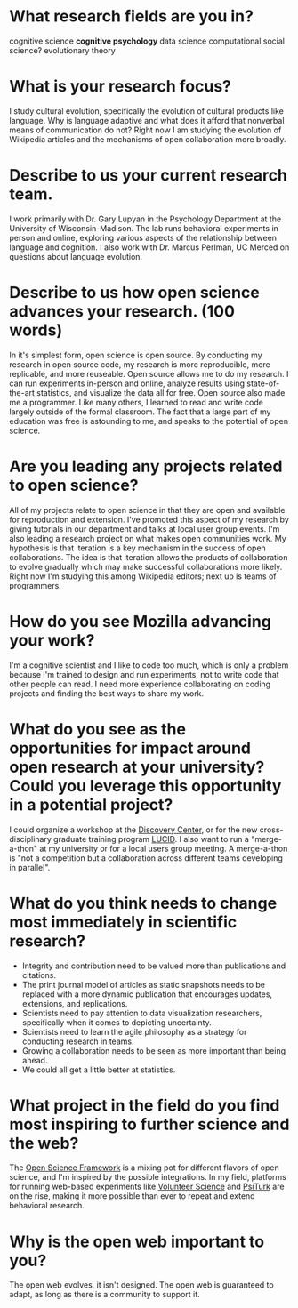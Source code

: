 # What research fields are you in?

cognitive science
**cognitive psychology**
data science
computational social science?
evolutionary theory

# What is your research focus?

I study cultural evolution, specifically the evolution of cultural products like language. Why is language adaptive and what does it afford that nonverbal means of communication do not? Right now I am studying the evolution of Wikipedia articles and the mechanisms of open collaboration more broadly.

# Describe to us your current research team.

I work primarily with Dr. Gary Lupyan in the Psychology Department at the University of Wisconsin-Madison. The lab runs behavioral experiments in person and online, exploring various aspects of the relationship between language and cognition. I also work with Dr. Marcus Perlman, UC Merced on questions about language evolution.

# Describe to us how open science advances your research. (100 words)

In it's simplest form, open science is open source. By conducting my research in open source code, my research is more reproducible, more replicable, and more reuseable. Open source allows me to do my research. I can run experiments in-person and online, analyze results using state-of-the-art statistics, and visualize the data all for free. Open source also made me a programmer. Like many others, I learned to read and write code largely outside of the formal classroom. The fact that a large part of my education was free is astounding to me, and speaks to the potential of open science.

# Are you leading any projects related to open science?

All of my projects relate to open science in that they are open and available for reproduction and extension. I've promoted this aspect of my research by giving tutorials in our department and talks at local user group events. I'm also leading a research project on what makes open communities work. My hypothesis is that iteration is a key mechanism in the success of open collaborations. The idea is that iteration allows the products of collaboration to evolve gradually which may make successful collaborations more likely. Right now I'm studying this among Wikipedia editors; next up is teams of programmers.

# How do you see Mozilla advancing your work?

I'm a cognitive scientist and I like to code too much, which is only a problem because I'm trained to design and run experiments, not to write code that other people can read. I need more experience collaborating on coding projects and finding the best ways to share my work.

# What do you see as the opportunities for impact around open research at your university? Could you leverage this opportunity in a potential project?

I could organize a workshop at the [Discovery Center](https://discovery.wisc.edu/), or for the new cross-disciplinary graduate training program [LUCID](https://lucid.wisc.edu/). I also want to run a "merge-a-thon" at my university or for a local users group meeting. A merge-a-thon is "not a competition but a collaboration across different teams developing in parallel".

# What do you think needs to change most immediately in scientific research?

* Integrity and contribution need to be valued more than publications and citations.
* The print journal model of articles as static snapshots needs to be replaced with a more dynamic publication that encourages updates, extensions, and replications.
* Scientists need to pay attention to data visualization researchers, specifically when it comes to depicting uncertainty.
* Scientists need to learn the agile philosophy as a strategy for conducting research in teams.
* Growing a collaboration needs to be seen as more important than being ahead.
* We could all get a little better at statistics.

# What project in the field do you find most inspiring to further science and the web?

The [Open Science Framework](https://osf.io) is a mixing pot for different flavors of open science, and I'm inspired by the possible integrations. In my field, platforms for running web-based experiments like [Volunteer Science](https://volunteerscience.com/) and [PsiTurk](https://psiturk.org/) are on the rise, making it more possible than ever to repeat and extend behavioral research.

# Why is the open web important to you?

The open web evolves, it isn't designed. The open web is guaranteed to adapt, as long as there is a community to support it.

